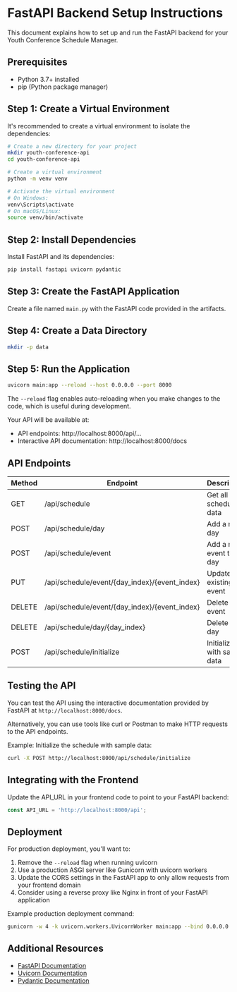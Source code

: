 # FastAPI Backend Setup Instructions

This document explains how to set up and run the FastAPI backend for your Youth Conference Schedule Manager.

## Prerequisites

- Python 3.7+ installed
- pip (Python package manager)

## Step 1: Create a Virtual Environment

It's recommended to create a virtual environment to isolate the dependencies:

```bash
# Create a new directory for your project
mkdir youth-conference-api
cd youth-conference-api

# Create a virtual environment
python -m venv venv

# Activate the virtual environment
# On Windows:
venv\Scripts\activate
# On macOS/Linux:
source venv/bin/activate
```

## Step 2: Install Dependencies

Install FastAPI and its dependencies:

```bash
pip install fastapi uvicorn pydantic
```

## Step 3: Create the FastAPI Application

Create a file named `main.py` with the FastAPI code provided in the artifacts.

## Step 4: Create a Data Directory

```bash
mkdir -p data
```

## Step 5: Run the Application

```bash
uvicorn main:app --reload --host 0.0.0.0 --port 8000
```

The `--reload` flag enables auto-reloading when you make changes to the code, which is useful during development.

Your API will be available at:
- API endpoints: http://localhost:8000/api/...
- Interactive API documentation: http://localhost:8000/docs

## API Endpoints

| Method | Endpoint                            | Description                     |
|--------|-------------------------------------|---------------------------------|
| GET    | /api/schedule                       | Get all schedule data           |
| POST   | /api/schedule/day                   | Add a new day                   |
| POST   | /api/schedule/event                 | Add a new event to a day        |
| PUT    | /api/schedule/event/{day_index}/{event_index} | Update an existing event  |
| DELETE | /api/schedule/event/{day_index}/{event_index} | Delete an event           |
| DELETE | /api/schedule/day/{day_index}       | Delete a day                    |
| POST   | /api/schedule/initialize            | Initialize with sample data     |

## Testing the API

You can test the API using the interactive documentation provided by FastAPI at `http://localhost:8000/docs`.

Alternatively, you can use tools like curl or Postman to make HTTP requests to the API endpoints.

Example: Initialize the schedule with sample data:

```bash
curl -X POST http://localhost:8000/api/schedule/initialize
```

## Integrating with the Frontend

Update the API_URL in your frontend code to point to your FastAPI backend:

```javascript
const API_URL = 'http://localhost:8000/api';
```

## Deployment

For production deployment, you'll want to:

1. Remove the `--reload` flag when running uvicorn
2. Use a production ASGI server like Gunicorn with uvicorn workers
3. Update the CORS settings in the FastAPI app to only allow requests from your frontend domain
4. Consider using a reverse proxy like Nginx in front of your FastAPI application

Example production deployment command:

```bash
gunicorn -w 4 -k uvicorn.workers.UvicornWorker main:app --bind 0.0.0.0:8000
```

## Additional Resources

- [FastAPI Documentation](https://fastapi.tiangolo.com/)
- [Uvicorn Documentation](https://www.uvicorn.org/)
- [Pydantic Documentation](https://pydantic-docs.helpmanual.io/)